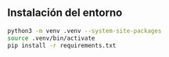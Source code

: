 ## Instalación del entorno

```bash
python3 -m venv .venv --system-site-packages
source .venv/bin/activate
pip install -r requirements.txt